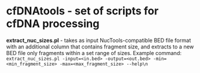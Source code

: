 # cfDNAtools - set of scripts for cfDNA processing

**extract_nuc_sizes.pl** - takes as input NucTools-compatible BED file format with an additional column that contains fragment size, and extracts to a new BED file only fragments within a set range of sizes. Example command: 
```extract_nuc_sizes.pl -input=<in.bed> -output=<out.bed> -min=<min_fragment_size> -max=<max_fragment_size> --help\n```
